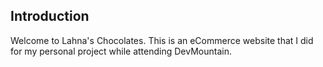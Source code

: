 ## Introduction

  Welcome to Lahna's Chocolates. This is an eCommerce website that I did for my personal project while attending DevMountain.
